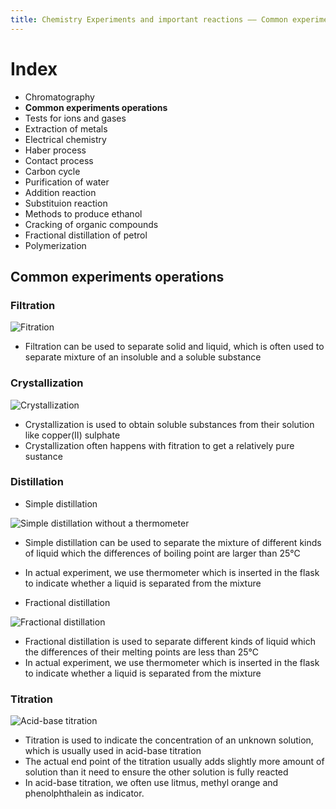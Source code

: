 ```yaml
---
title: Chemistry Experiments and important reactions —— Common experiments operations
---
```


# Index

- Chromatography
- **Common experiments operations**
- Tests for ions and gases
- Extraction of metals
- Electrical chemistry
- Haber process
- Contact process
- Carbon cycle
- Purification of water
- Addition reaction
- Substituion reaction
- Methods to produce ethanol
- Cracking of organic compounds
- Fractional distillation of petrol
- Polymerization

## Common experiments operations

### Filtration

![Fitration](https://AugensternJiang.github.io/img/31267057.jpg)

- Filtration can be used to separate solid and liquid, which is often used to separate mixture of an insoluble and a soluble substance

### Crystallization

![Crystallization](https://AugensternJiang.github.io/img/TOPIC_2_EXPERIMENTAL_CHEMISTRY.jpg)

- Crystallization is used to obtain soluble substances from their solution like copper(Ⅱ) sulphate
- Crystallization often happens with fitration to get a relatively pure sustance

### Distillation

- Simple distillation

![Simple distillation without a thermometer](https://AugensternJiang.github.io/img/simple-distillation.png)

- Simple distillation can be used to separate the mixture of different kinds of liquid which the differences of boiling point are larger than 25℃
- In actual experiment, we use thermometer which is inserted in the flask to indicate whether a liquid is separated from the mixture

- Fractional distillation

![Fractional distillation](https://AugensternJiang.github.io/img/Screenshot-2018-05-28-14.02.28.png)

- Fractional distillation is used to separate different kinds of liquid which the differences of their melting points are less than 25℃
- In actual experiment, we use thermometer which is inserted in the flask to indicate whether a liquid is separated from the mixture

### Titration

![Acid-base titration](https://AugensternJiang.github.io/img/img_5a463d4fd954e.png)

- Titration is used to indicate the concentration of an unknown solution, which is usually used in acid-base titration
- The actual end point of the titration usually adds slightly more amount of solution than it need to ensure the other solution is fully reacted
- In acid-base titration, we often use litmus, methyl orange and phenolphthalein as indicator.
